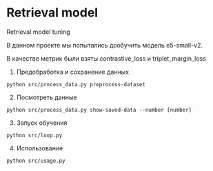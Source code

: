# Retrieval model
Retrieval model tuning

В данном проекте мы попытались дообучить модель e5-small-v2.

В качестве метрик были взяты contrastive_loss и triplet_margin_loss




1. Предобработка и сохранение данных
```commandline
python src/process_data.py preprocess-dataset
```

2. Посмотреть данные
```commandline
python src/process_data.py show-saved-data --number [number]
```
3. Запуск обучения
```commandline
python src/loop.py
```
4. Использование
```commandline
python src/usage.py
```



